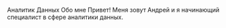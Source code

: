 Аналитик Данных
Обо мне
Привет! Меня зовут Андрей и я начинающий специалист в сфере аналитики данных. 
